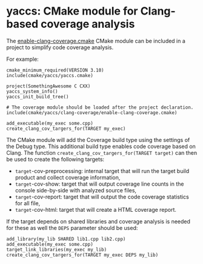 # yaccs: CMake module for Clang-based coverage analysis #

The [enable-clang-coverage.cmake](enable-clang-coverage.cmake) CMake module can be included in a project to simplify code coverage analysis.

For example:

```console
cmake_minimum_required(VERSION 3.10)
include(cmake/yaccs/yaccs.cmake)

project(SomethingAwesome C CXX)
yaccs_system_info()
yaccs_init_build_tree()

# The coverage module should be loaded after the project declaration.
include(cmake/yaccs/clang-coverage/enable-clang-coverage.cmake)

add_executable(my_exec some.cpp)
create_clang_cov_targers_for(TARGET my_exec)
```

The CMake module will add the Coverage build type using the settings of the Debug type. This additional build type enables code coverage based on Clang. The function `create_clang_cov_targers_for(TARGET target)` can then be used to create the following targets:

* `target`-cov-preprocessing: internal target that will run the target build product and collect coverage information,
* `target`-cov-show: target that will output coverage line counts in the console side-by-side with analyzed source files,
* `target`-cov-report: target that will output the code coverage statistics for all file,
* `target`-cov-html: target that will create a HTML coverage report.

If the target depends on shared libraries and coverage analysis is needed for these as well the `DEPS` parameter should be used:

```console
add_library(my_lib SHARED lib1.cpp lib2.cpp)
add_executable(my_exec some.cpp)
target_link_libraries(my_exec my_lib)
create_clang_cov_targers_for(TARGET my_exec DEPS my_lib)
```
